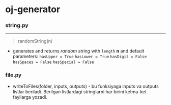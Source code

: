# oj-generator

### string.py
---
> randomString(n)
 - generates and returns _random_ _string_ with `length` **n** and default parameters: `hasUpper = True` `hasLower = True` `hasDigit = False` `hasSpaces = False` `hasSpecial = False`

### file.py 
- writeToFiles(folder, inputs, outputs) - bu funksiyaga inputs va outputs listlar beriladi. Berilgan listlardagi stringlarni har birini ketma-ket fayllarga yozadi.
